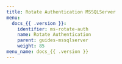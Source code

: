 ```yaml
---
title: Rotate Authentication MSSQLServer
menu:
  docs_{{ .version }}:
    identifier: ms-rotate-auth
    name: Rotate Authentication
    parent: guides-mssqlserver
    weight: 85
menu_name: docs_{{ .version }}
---
```

